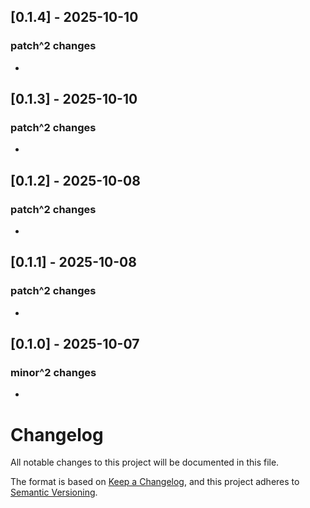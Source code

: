 ## [0.1.4] - 2025-10-10

### patch^2 changes
- 

## [0.1.3] - 2025-10-10

### patch^2 changes
- 

## [0.1.2] - 2025-10-08

### patch^2 changes
- 

## [0.1.1] - 2025-10-08

### patch^2 changes
- 

## [0.1.0] - 2025-10-07

### minor^2 changes
- 

# Changelog

All notable changes to this project will be documented in this file.

The format is based on [Keep a Changelog](https://keepachangelog.com/en/1.0.0/),
and this project adheres to [Semantic Versioning](https://semver.org/spec/v2.0.0.html).

